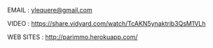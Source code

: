 EMAIL : ylequere@gmail.com

VIDEO : https://share.vidyard.com/watch/TcAKN5ynaktrib3QsM1VLh

WEB SITES : http://parimmo.herokuapp.com/